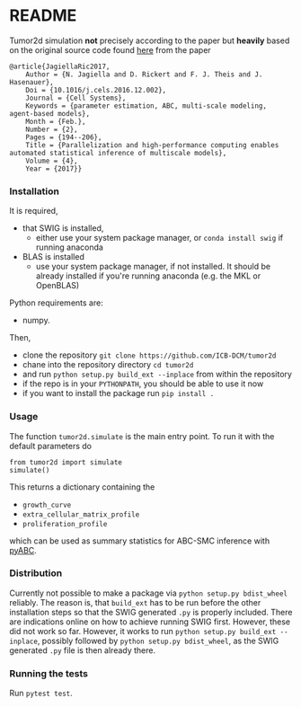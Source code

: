 # README #

Tumor2d simulation **not** precisely according to the paper but **heavily** based on
the original source code found [here](https://github.com/ICB-DCM/pABC-SMC) from the paper


```
@article{JagiellaRic2017,
	Author = {N. Jagiella and D. Rickert and F. J. Theis and J. Hasenauer},
	Doi = {10.1016/j.cels.2016.12.002},
	Journal = {Cell Systems},
	Keywords = {parameter estimation, ABC, multi-scale modeling, agent-based models},
	Month = {Feb.},
	Number = {2},
	Pages = {194--206},
	Title = {Parallelization and high-performance computing enables automated statistical inference of multiscale models},
	Volume = {4},
	Year = {2017}}
```


### Installation ###

It is required,

* that SWIG is installed,
  * either use your system package manager, or ``conda install swig``
    if running anaconda
* BLAS is installed
  * use your system package manager, if not installed. It should be already installed
    if you're running anaconda (e.g. the MKL or OpenBLAS)


Python requirements are:

* numpy.


Then,

* clone the repository ``git clone https://github.com/ICB-DCM/tumor2d``
* chane into the repository directory ``cd tumor2d``
* and run ``python setup.py build_ext --inplace`` from within the repository
* if the repo is in your ``PYTHONPATH``, you should be able to use it now
* if you want to install the package run ``pip install .``


### Usage ###

The function ``tumor2d.simulate`` is the main entry point.
To run it with the default parameters do

```
from tumor2d import simulate
simulate()
```

This returns a dictionary containing the
* ``growth_curve``
* ``extra_cellular_matrix_profile``
* ``proliferation_profile``

which can be used as summary statistics for ABC-SMC inference
with [pyABC](http://pyabc.readthedocs.io/en/latest/).

### Distribution ###


Currently not possible to make a package via ``python setup.py bdist_wheel``
reliably.
The reason is, that ``build_ext`` has to be run before the other installation steps
so that the SWIG generated ``.py`` is properly included.
There are indications online on how to achieve running SWIG first.
However, these did not work so far.
However, it works to run ``python setup.py build_ext --inplace``, possibly followed
by ``python setup.py bdist_wheel``, as the SWIG generated ``.py`` file is
then already there.



### Running the tests ###

Run ``pytest test``.
